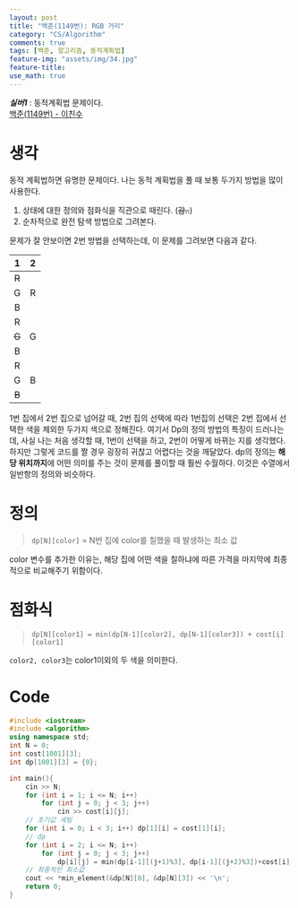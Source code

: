 ```yaml
---
layout: post
title: "백준(1149번): RGB 거리"
category: "CS/Algorithm"
comments: true
tags: [백준, 알고리즘, 동적계획법]
feature-img: "assets/img/34.jpg"
feature-title:
use_math: true
---
```


**_실버1_** : 동적계획법 문제이다.  
[백준(1149번) - 이친수](https://www.acmicpc.net/problem/1149)

# 생각
동적 계획법하면 유명한 문제이다. 나는 동적 계획법을 풀 때 보통 두가지 방법을 많이 사용한다.
1. 상태에 대한 정의와 점화식을 직관으로 때린다. (~~감..~~)
2. 순차적으로 완전 탐색 방법으로 그려본다.

문제가 잘 안보이면 2번 방법을 선택하는데, 이 문제를 그려보면 다음과 같다.

|   1   |   2   |
| :---: | :---: |
| ~~R~~ |       |
|   G   |   R   |
|   B   |       |
|   R   |       |
| ~~G~~ |   G   |
|   B   |       |
|   R   |       |
|   G   |   B   |
| ~~B~~ |       |

1번 집에서 2번 집으로 넘어갈 때, 2번 집의 선택에 따라 1번집의 선택은 2번 집에서 선택한 색을 제외한 두가지 색으로 정해진다. 여기서 Dp의 정의 방법의 특징이 드러나는데, 사실 나는 처음 생각할 때, 1번이 선택을 하고, 2번이 어떻게 바뀌는 지를 생각했다. 하지만 그렇게 코드를 짤 경우 굉장히 귀찮고 어렵다는 것을 깨달았다. dp의 정의는 **해당 위치까지**에 어떤 의미를 주는 것이 문제를 풀이할 때 훨씬 수월하다. 이것은 수열에서 일반항의 정의와 비슷하다.

# 정의
> `dp[N][color]` = N번 집에 color를 칠했을 때 발생하는 최소 값

color 변수를 추가한 이유는, 해당 집에 어떤 색을 칠하냐에 따른 가격을 마지막에 최종적으로 비교해주기 위함이다.

# 점화식
> `dp[N][color1] = min(dp[N-1][color2], dp[N-1][color3]) + cost[i][color1]`

`color2, color3`는 color1이외의 두 색을 의미한다.


# Code
```c++
#include <iostream>
#include <algorithm>
using namespace std;
int N = 0;
int cost[1001][3];
int dp[1001][3] = {0};

int main(){
    cin >> N;
    for (int i = 1; i <= N; i++)
        for (int j = 0; j < 3; j++)
            cin >> cost[i][j];
    // 초기값 세팅
    for (int i = 0; i < 3; i++) dp[1][i] = cost[1][i];
    // dp
    for (int i = 2; i <= N; i++)
        for (int j = 0; j < 3; j++)
            dp[i][j] = min(dp[i-1][(j+1)%3], dp[i-1][(j+2)%3])+cost[i][j];
    // 최종적인 최소값
    cout << *min_element(&dp[N][0], &dp[N][3]) << '\n';
    return 0;
}
```